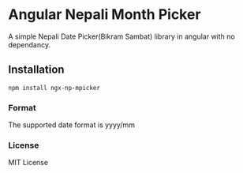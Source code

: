 # Angular Nepali Month Picker
A simple Nepali Date Picker(Bikram Sambat) library in angular with no dependancy.

## Installation
```
npm install ngx-np-mpicker
```


### Format
The supported date format is yyyy/mm

### License
MIT License

